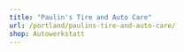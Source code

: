 ```yaml
---
title: "Paulin's Tire and Auto Care"
url: /portland/paulins-tire-and-auto-care/
shop: Autowerkstatt
---
```

